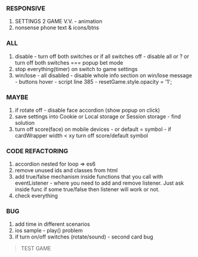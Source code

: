 ### RESPONSIVE
1. SETTINGS 2 GAME V.V. - animation
2. nonsense phone text & icons/btns

### ALL
1. disable - turn off both switches or if all switches off - disable all or ? or turn off both switches === popup bet mode
2. stop everything(timer) on switch to game settings
3. win/lose - all disabled - disable whole info section on win/lose message - buttons hover - script line 385 - resetGame.style.opacity = '1';

### MAYBE
1. if rotate off - disable face accordion (show popup on click)
2. save settings into Cookie or Local storage or Session storage - find solution
3. turn off score(face) on mobile devices - or default = symbol - if cardWrapper width < xy turn off score/default symbol

### CODE REFACTORING
1. accordion nested for loop => es6
2. remove unused ids and classes from html
3. add true/false mechanism inside functions that you call with eventListener - where you need to add and remove listener. 
  Just ask inside func if some true/false then listener will work or not.
4. check everything

### BUG
1. add time in different scenarios
2. ios sample - play() problem
3. if turn on/off switches (rotate/sound) - second card bug

> TEST GAME